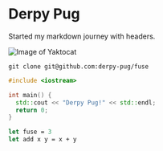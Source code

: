 # Derpy Pug
Started my markdown journey with headers.

![Image of Yaktocat](https://octodex.github.com/images/yaktocat.png)

```
git clone git@github.com:derpy-pug/fuse
```

```c++
#include <iostream>

int main() {
  std::cout << "Derpy Pug!" << std::endl;
  return 0;
}
```

```ocaml
let fuse = 3
let add x y = x + y
```
